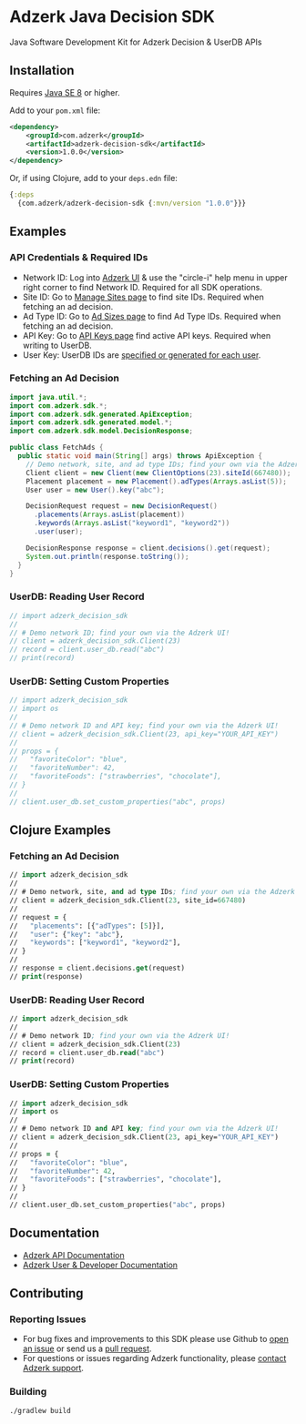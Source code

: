 # Adzerk Java Decision SDK

Java Software Development Kit for Adzerk Decision & UserDB APIs

## Installation

Requires [Java SE 8](https://en.wikipedia.org/wiki/Java_version_history) or higher.

Add to your `pom.xml` file:

```xml
<dependency>
    <groupId>com.adzerk</groupId>
    <artifactId>adzerk-decision-sdk</artifactId>
    <version>1.0.0</version>
</dependency>
```

Or, if using Clojure, add to your `deps.edn` file:

```clojure
{:deps
  {com.adzerk/adzerk-decision-sdk {:mvn/version "1.0.0"}}}
```

## Examples

### API Credentials & Required IDs

- Network ID: Log into [Adzerk UI](https://app.adzerk.com/) & use the "circle-i" help menu in upper right corner to find Network ID. Required for all SDK operations.
- Site ID: Go to [Manage Sites page](https://app.adzerk.com/#!/sites/) to find site IDs. Required when fetching an ad decision.
- Ad Type ID: Go to [Ad Sizes page](https://app.adzerk.com/#!/ad-sizes/) to find Ad Type IDs. Required when fetching an ad decision.
- API Key: Go to [API Keys page](https://app.adzerk.com/#!/api-keys/) find active API keys. Required when writing to UserDB.
- User Key: UserDB IDs are [specified or generated for each user](https://dev.adzerk.com/reference/userdb#passing-the-userkey).

### Fetching an Ad Decision

```java
import java.util.*;
import com.adzerk.sdk.*;
import com.adzerk.sdk.generated.ApiException;
import com.adzerk.sdk.generated.model.*;
import com.adzerk.sdk.model.DecisionResponse;

public class FetchAds {
  public static void main(String[] args) throws ApiException {
    // Demo network, site, and ad type IDs; find your own via the Adzerk UI!
    Client client = new Client(new ClientOptions(23).siteId(667480));
    Placement placement = new Placement().adTypes(Arrays.asList(5));
    User user = new User().key("abc");

    DecisionRequest request = new DecisionRequest()
      .placements(Arrays.asList(placement))
      .keywords(Arrays.asList("keyword1", "keyword2"))
      .user(user);

    DecisionResponse response = client.decisions().get(request);
    System.out.println(response.toString());
  }  
}
```

### UserDB: Reading User Record

```java
// import adzerk_decision_sdk
//
// # Demo network ID; find your own via the Adzerk UI!
// client = adzerk_decision_sdk.Client(23)
// record = client.user_db.read("abc")
// print(record)
```

### UserDB: Setting Custom Properties

```java
// import adzerk_decision_sdk
// import os
//
// # Demo network ID and API key; find your own via the Adzerk UI!
// client = adzerk_decision_sdk.Client(23, api_key="YOUR_API_KEY")
//
// props = {
//   "favoriteColor": "blue",
//   "favoriteNumber": 42,
//   "favoriteFoods": ["strawberries", "chocolate"],
// }
//
// client.user_db.set_custom_properties("abc", props)
```

<!-- ### Logging Example

TBD: ....... -->

## Clojure Examples

### Fetching an Ad Decision

```clojure
// import adzerk_decision_sdk
//
// # Demo network, site, and ad type IDs; find your own via the Adzerk UI!
// client = adzerk_decision_sdk.Client(23, site_id=667480)
//
// request = {
//   "placements": [{"adTypes": [5]}],
//   "user": {"key": "abc"},
//   "keywords": ["keyword1", "keyword2"],
// }
//
// response = client.decisions.get(request)
// print(response)
```

### UserDB: Reading User Record

```clojure
// import adzerk_decision_sdk
//
// # Demo network ID; find your own via the Adzerk UI!
// client = adzerk_decision_sdk.Client(23)
// record = client.user_db.read("abc")
// print(record)
```

### UserDB: Setting Custom Properties

```clojure
// import adzerk_decision_sdk
// import os
//
// # Demo network ID and API key; find your own via the Adzerk UI!
// client = adzerk_decision_sdk.Client(23, api_key="YOUR_API_KEY")
//
// props = {
//   "favoriteColor": "blue",
//   "favoriteNumber": 42,
//   "favoriteFoods": ["strawberries", "chocolate"],
// }
//
// client.user_db.set_custom_properties("abc", props)
```

## Documentation

- [Adzerk API Documentation](https://dev.adzerk.com/reference)
- [Adzerk User & Developer Documentation](https://dev.adzerk.com/docs)

## Contributing

### Reporting Issues

- For bug fixes and improvements to this SDK please use Github to [open an issue](https://github.com/adzerk/adzerk-decision-sdk-java/issues) or send us a [pull request](https://github.com/adzerk/adzerk-decision-sdk-java/pulls).
- For questions or issues regarding Adzerk functionality, please [contact Adzerk support](https://adzerk.com/help/).

### Building

```
./gradlew build
```